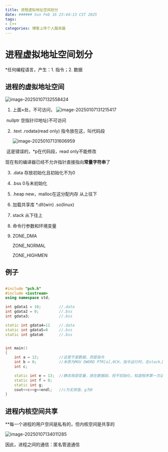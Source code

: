 ```yaml
---
title: 进程虚拟地址空间划分
date: ###### Sun Feb 16 23:44:13 CST 2025
tags: 
- C++
categories: 博客上传个人服务器
---
```



# 进程虚拟地址空间划分

*任何编程语言，产生：1. 指令；2. 数据

## 进程的虚拟地址空间



![image-20250107132558424](https://cdn.jsdelivr.net/gh/Yolo-ZZY/Image/image-20250107132558424.png)



1. 上面×处，不可访问，        ![image-20250107131215417](https://cdn.jsdelivr.net/gh/Yolo-ZZY/Image/image-20250107131215417.png)



​                                     nullptr 空指针(0地址)不可访问





2. .text    .rodata(read only)   指令放在这，叫代码段        

   ![image-20250107131606959](https://cdn.jsdelivr.net/gh/Yolo-ZZY/Image/image-20250107131606959.png)

​			这是错误的，*p在代码段，read only不能修改

​			现在有的编译器已经不允许指针直接指向**常量字符串**了



3.  .data   存放初始化且初始化不为0 





4.  .bss       0与未初始化

 



5.  .heap   new，malloc在这分配内存  从上往下





6.  加载共享库    *.dll(win)       .so(linux)





6. stack  从下往上





7. 命令行参数和环境变量





8. ZONE_DMA 

   ZONE_NORMAL

   ZONE_HIGHMEN

## 例子

``` C++

#include "pch.h" 
#include <iostream>
using namespace std;

int gdata1 = 10;      	//.data
int gdata2 = 0;			//.bss
int gdata3;				//.bss

static int gdata4=11	//.data
static int gdata5=0		//.bss
static int gdata6		//.bss


int main()
{
	int a = 12;			//这里不是数据，而是指令
	int b = 0;			//本质为MOV DWORD PTR[a],0CH，指令运行时，在stack上开辟4B存放12这个和数据
	int c;				

	static int e = 13;	//静态局部变量，放在数据段，但不初始化，知道程序第一次运行到他们才开始初始化，因此e在.data,fg在.bss
	static int f = 0;
	static int g;
	cout<<c<<g<<endl;	//c为无效值，g为0
}

```
## 进程内核空间共享
**每一个进程的用户空间是私有的，但内核空间是共享的

![image-20250107134011285](C:\Users\yolo\AppData\Roaming\Typora\typora-user-images\image-20250107134011285.png)

因此，进程之间的通信：匿名管道通信